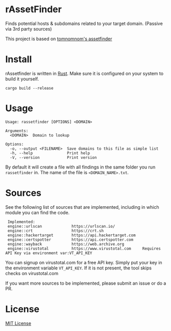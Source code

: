 # rAssetFinder

Finds potential hosts & subdomains related to your target domain. (Passive via 3rd party sources)

This project is based on [tomnomnom's assetfinder](https://github.com/tomnomnom/assetfinder)

# Install

rAssetfinder is written in [Rust](https://www.rust-lang.org/). Make sure it is configured on your system
to build it yourself.

```
cargo build --release
```

# Usage
```
Usage: rassetfinder [OPTIONS] <DOMAIN>

Arguments:
  <DOMAIN>  Domain to lookup

Options:
  -o, --output <FILENAME>  Save domains to this file as simple list
  -h, --help               Print help
  -V, --version            Print version
```

By default it will create a file with all findings in the same folder you run `rassetfinder` in. The name of the file is `<DOMAIN_NAME>.txt`.

# Sources

See the following list of sources that are implemented, including in which module you can find the code.
```
 Implemented:
 engine::urlscan             https://urlscan.io/
 engine::crt                 https://crt.sh
 engine::hackertarget        https://api.hackertarget.com
 engine::certspotter         https://api.certspotter.com
 engine::wayback             https://web.archive.org
 engine::virustotal          https://www.virustotal.com     Requires API Key via environment var:VT_API_KEY
```

You can signup on virustotal.com for a free API key. Simply put your key in the environment variable `VT_API_KEY`. If it is not present, the tool skips checks on virustotal.com

If you want more sources to be implemented, please submit an issue or do a PR.

# License
[MIT License](LICENSE)